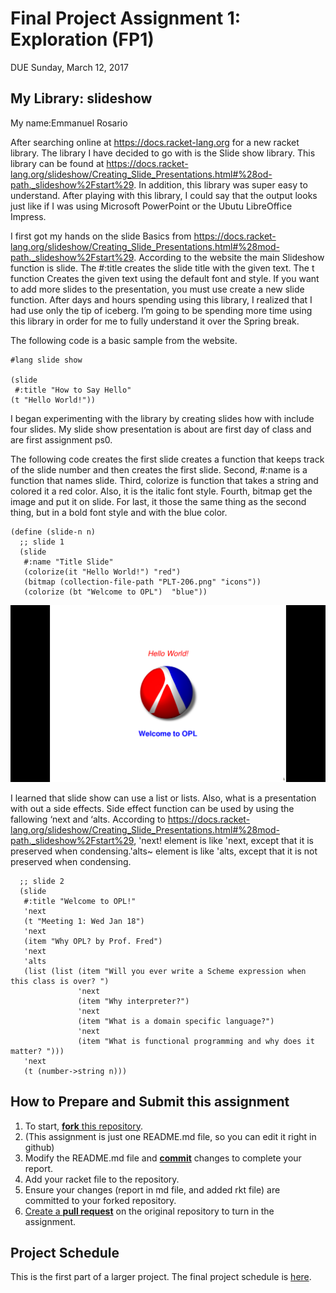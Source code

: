 # Final Project Assignment 1: Exploration (FP1)
DUE Sunday, March 12, 2017

## My Library: slideshow
My name:Emmanuel Rosario

After searching online at https://docs.racket-lang.org for a new racket library. The library I have decided to go with is the Slide show library. This library can be found at https://docs.racket-lang.org/slideshow/Creating_Slide_Presentations.html#%28od-path._slideshow%2Fstart%29. In addition, this library was super easy to understand.  After playing with this library, I could say that the output looks just like if I was using Microsoft PowerPoint or  the Ubutu LibreOffice Impress. 

I first got my hands on the slide Basics from https://docs.racket-lang.org/slideshow/Creating_Slide_Presentations.html#%28mod-path._slideshow%2Fstart%29. According to the website the main  Slideshow function is slide. The #:title creates the slide title with the given text. The t function Creates the given text using the default font and style. If you want to add more slides to the presentation, you must use create a new slide function.  After days and hours spending using this library, I realized that I  had use only the tip of  iceberg. I’m going to be spending more time using this library in order for me to fully understand it over the Spring break. 

The following code is a basic sample from the website.
```racket
#lang slide show   

(slide 
 #:title "How to Say Hello"  
(t "Hello World!")) 
```
I began experimenting with the library by creating slides how with include four  slides.  My slide show presentation is about are first  day of class and are first assignment ps0. 

The following code creates the first slide creates a function that keeps track of the slide number and then creates the first slide. Second, #:name is a function that names slide.  Third, colorize is function that takes a string and colored it a red color. Also, it is the italic font style. Fourth, bitmap get the image and put it on slide. For last, it those the same thing as the second thing, but in a bold font style and with the blue color.
```
(define (slide-n n)
  ;; slide 1
  (slide
   #:name "Title Slide"
   (colorize(it "Hello World!") "red")
   (bitmap (collection-file-path "PLT-206.png" "icons"))
   (colorize (bt "Welcome to OPL")  "blue"))
 ```
 ![test image](/slide1.png?raw=true "test image")
 
I learned that slide show can use a list or lists. Also, what is a presentation with out a side effects.  Side effect function can be used by using the fallowing ‘next and ‘alts. According to https://docs.racket-lang.org/slideshow/Creating_Slide_Presentations.html#%28mod-path._slideshow%2Fstart%29, 'next! element is like 'next, except that it is preserved when condensing.'alts~ element is like 'alts, except that it is not preserved when condensing.
```
  ;; slide 2
  (slide
   #:title "Welcome to OPL!"
   'next
   (t "Meeting 1: Wed Jan 18")
   'next
   (item "Why OPL? by Prof. Fred")
   'next
   'alts
   (list (list (item "Will you ever write a Scheme expression when this class is over? ")
               'next
               (item "Why interpreter?")
               'next
               (item "What is a domain specific language?")
               'next
               (item "What is functional programming and why does it matter? ")))
   'next
   (t (number->string n))) 
```

## How to Prepare and Submit this assignment

1. To start, [**fork** this repository][forking]. 
  2. (This assignment is just one README.md file, so you can edit it right in github)
1. Modify the README.md file and [**commit**][ref-commit] changes to complete your report.
1. Add your racket file to the repository. 
1. Ensure your changes (report in md file, and added rkt file) are committed to your forked repository.
1. [Create a **pull request**][pull-request] on the original repository to turn in the assignment.

## Project Schedule
This is the first part of a larger project. The final project schedule is [here][schedule].

<!-- Links -->
[schedule]: https://github.com/oplS17projects/FP-Schedule
[markdown]: https://help.github.com/articles/markdown-basics/
[forking]: https://guides.github.com/activities/forking/
[ref-clone]: http://gitref.org/creating/#clone
[ref-commit]: http://gitref.org/basic/#commit
[ref-push]: http://gitref.org/remotes/#push
[pull-request]: https://help.github.com/articles/creating-a-pull-request

